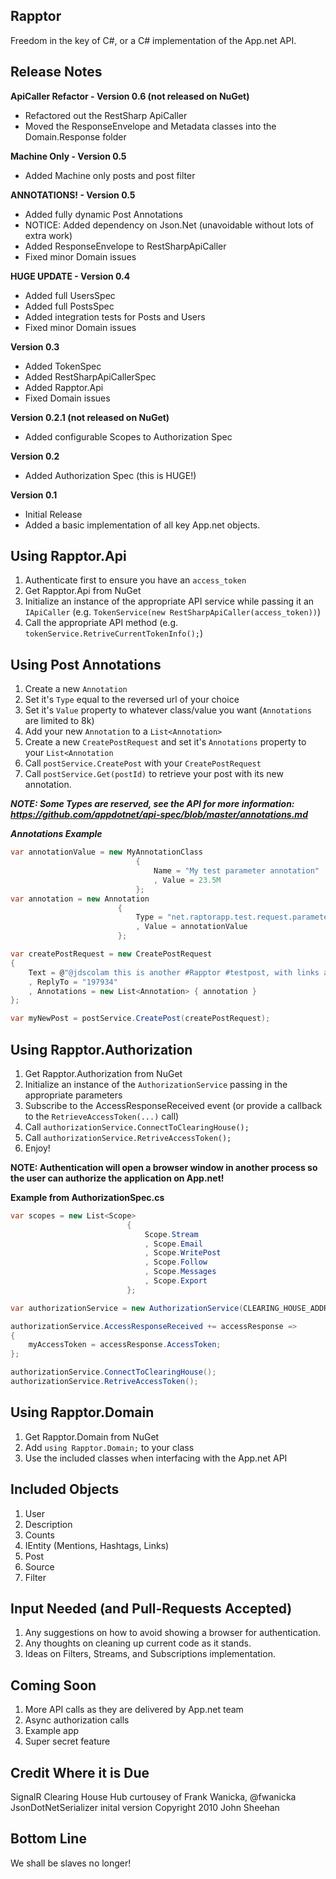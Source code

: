 Rapptor
--

Freedom in the key of C#, or a C# implementation of the App.net API.

Release Notes
--

**ApiCaller Refactor - Version 0.6 (not released on NuGet)**
- Refactored out the RestSharp ApiCaller
- Moved the ResponseEnvelope and Metadata classes into the Domain.Response folder

**Machine Only - Version 0.5**
- Added Machine only posts and post filter

**ANNOTATIONS! - Version 0.5**
- Added fully dynamic Post Annotations
- NOTICE: Added dependency on Json.Net (unavoidable without lots of extra work)
- Added ResponseEnvelope to RestSharpApiCaller
- Fixed minor Domain issues

**HUGE UPDATE - Version 0.4**
- Added full UsersSpec
- Added full PostsSpec
- Added integration tests for Posts and Users
- Fixed minor Domain issues

**Version 0.3**
- Added TokenSpec
- Added RestSharpApiCallerSpec
- Added Rapptor.Api
- Fixed Domain issues

**Version 0.2.1 (not released on NuGet)**
- Added configurable Scopes to Authorization Spec

**Version 0.2**
- Added Authorization Spec (this is HUGE!)

**Version 0.1**
- Initial Release
- Added a basic implementation of all key App.net objects.

Using Rapptor.Api
--

1. Authenticate first to ensure you have an `access_token`
1. Get Rapptor.Api from NuGet
1. Initialize an instance of the appropriate API service while passing it an `IApiCaller` (e.g. `TokenService(new RestSharpApiCaller(access_token))`)
1. Call the appropriate API method (e.g. `tokenService.RetriveCurrentTokenInfo();`)

Using Post Annotations
--

1. Create a new `Annotation`
1. Set it's `Type` equal to the reversed url of your choice 
1. Set it's `Value` property to whatever class/value you want (`Annotations` are limited to 8k)
1. Add your new `Annotation` to a `List<Annotation>`
1. Create a new `CreatePostRequest` and set it's `Annotations` property to your `List<Annotation`
1. Call `postService.CreatePost` with your `CreatePostRequest`
1. Call `postService.Get(postId)` to retrieve your post with its new annotation.

***NOTE: Some Types are reserved, see the API for more information: https://github.com/appdotnet/api-spec/blob/master/annotations.md***

***Annotations Example***

```c#
var annotationValue = new MyAnnotationClass
				            {
					            Name = "My test parameter annotation"
								, Value = 23.5M
				            };
var annotation = new Annotation
				        {
					        Type = "net.raptorapp.test.request.parameter"
							, Value = annotationValue
				        };

var createPostRequest = new CreatePostRequest
{
	Text = @"@jdscolam this is another #Rapptor #testpost, with links and stuff.  https://github.com/jdscolam/Rapptor and Rapptor NuGet"
	, ReplyTo = "197934"
	, Annotations = new List<Annotation> { annotation }
};

var myNewPost = postService.CreatePost(createPostRequest);
```

Using Rapptor.Authorization
--

1. Get Rapptor.Authorization from NuGet
1. Initialize an instance of the `AuthorizationService` passing in the appropriate parameters
1. Subscribe to the AccessResponseReceived event (or provide a callback to the `RetrieveAccessToken(...)` call)
1. Call `authorizationService.ConnectToClearingHouse();`
1. Call `authorizationService.RetriveAccessToken();`
1. Enjoy!

**NOTE: Authentication will open a browser window in another process so the user can authorize the application on App.net!**

**Example from AuthorizationSpec.cs**
```c#
var scopes = new List<Scope>
				          {
					          Scope.Stream
					          , Scope.Email
					          , Scope.WritePost
					          , Scope.Follow
					          , Scope.Messages
					          , Scope.Export
				          };

var authorizationService = new AuthorizationService(CLEARING_HOUSE_ADDRESS, CLIENT_ID, CLIENT_SECRET, scopes);

authorizationService.AccessResponseReceived += accessResponse =>
{
	myAccessToken = accessResponse.AccessToken;
};

authorizationService.ConnectToClearingHouse();
authorizationService.RetriveAccessToken();
```

Using Rapptor.Domain
--

1. Get Rapptor.Domain from NuGet
1. Add `using Rapptor.Domain;` to your class
1. Use the included classes when interfacing with the App.net API

Included Objects
--

1. User
1. Description
1. Counts
1. IEntity (Mentions, Hashtags, Links)
1. Post
1. Source
1. Filter

Input Needed (and Pull-Requests Accepted)
--

1. Any suggestions on how to avoid showing a browser for authentication.
1. Any thoughts on cleaning up current code as it stands.
1. Ideas on Filters, Streams, and Subscriptions implementation.

Coming Soon
--

1. More API calls as they are delivered by App.net team
1. Async authorization calls
1. Example app
1. Super secret feature

Credit Where it is Due
--

SignalR Clearing House Hub curtousey of Frank Wanicka, @fwanicka
JsonDotNetSerializer inital version Copyright 2010 John Sheehan

Bottom Line
--

We shall be slaves no longer!